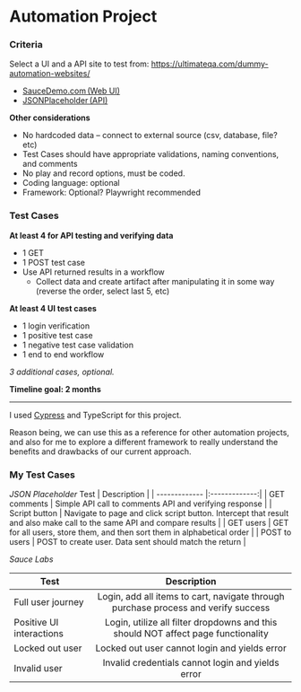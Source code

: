 # Automation Project

### Criteria 
Select a UI and a API site to test from: https://ultimateqa.com/dummy-automation-websites/  
- [SauceDemo.com (Web UI)](https://www.saucedemo.com/) 
- [JSONPlaceholder (API)](https://jsonplaceholder.typicode.com/) 

**Other considerations**
- No hardcoded data – connect to external source (csv, database, file? etc)
- Test Cases should have appropriate validations, naming conventions, and comments
- No play and record options, must be coded.
- Coding language: optional
- Framework: Optional? Playwright recommended  

### Test Cases
**At least 4 for API testing and verifying data**
- 1 GET
- 1 POST test case
- Use API returned results in a workflow
  - Collect data and create artifact after manipulating it in some way (reverse the order, select last 5, etc) 

**At least 4 UI test cases**
- 1 login verification 
- 1 positive test case 
- 1 negative test case validation 
- 1 end to end workflow 

*3 additional cases, optional.* 

**Timeline goal: 2 months**

--- 

I used [Cypress](https://docs.cypress.io/guides/getting-started/installing-cypress) and TypeScript for this project.

Reason being, we can use this as a reference for other automation projects, and also for me to explore a different framework to really understand the benefits and drawbacks of our current approach.

### My Test Cases
*JSON Placeholder*
 Test        | Description           | 
| ------------- |:-------------:| 
| GET comments | Simple API call to comments API and verifying response | 
| Script button  | Navigate to page and click script button. Intercept that result and also make call to the same API and compare results |
| GET users | GET for all users, store them, and then sort them in alphabetical order |
| POST to users | POST to create user. Data sent should match the return |

*Sauce Labs*

 Test        | Description           | 
| ------------- |:-------------:| 
| Full user journey | Login, add all items to cart, navigate through purchase process and verify success | 
| Positive UI interactions | Login, utilize all filter dropdowns and this should NOT affect page functionality |
| Locked out user | Locked out user cannot login and yields error |
| Invalid user | Invalid credentials cannot login and yields error |
